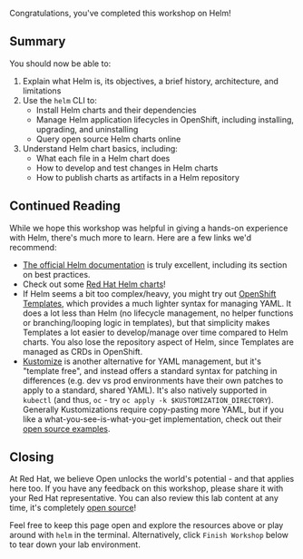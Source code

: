 Congratulations, you've completed this workshop on Helm!

## Summary

You should now be able to:

1. Explain what Helm is, its objectives, a brief history, architecture, and limitations
1. Use the `helm` CLI to:
    - Install Helm charts and their dependencies
    - Manage Helm application lifecycles in OpenShift, including installing, upgrading, and uninstalling
    - Query open source Helm charts online
1. Understand Helm chart basics, including:
    - What each file in a Helm chart does
    - How to develop and test changes in Helm charts
    - How to publish charts as artifacts in a Helm repository

## Continued Reading

While we hope this workshop was helpful in giving a hands-on experience with Helm, there's much more to learn. Here are a few links we'd recommend:

- [The official Helm documentation](https://helm.sh/docs/) is truly excellent, including its section on best practices.
- Check out some [Red Hat Helm charts](https://github.com/redhat-cop/helm-charts)!
- If Helm seems a bit too complex/heavy, you might try out [OpenShift Templates](https://docs.openshift.com/container-platform/4.8/openshift_images/using-templates.html), which provides a much lighter syntax for managing YAML. It does a lot less than Helm (no lifecycle management, no helper functions or branching/looping logic in templates), but that simplicity makes Templates a lot easier to develop/manage over time compared to Helm charts. You also lose the repository aspect of Helm, since Templates are managed as CRDs in OpenShift.
- [Kustomize](https://kustomize.io/) is another alternative for YAML management, but it's "template free", and instead offers a standard syntax for patching in differences (e.g. dev vs prod environments have their own patches to apply to a standard, shared YAML). It's also natively supported in `kubectl` (and thus, `oc` - try `oc apply -k $KUSTOMIZATION_DIRECTORY`). Generally Kustomizations require copy-pasting more YAML, but if you like a what-you-see-is-what-you-get implementation, check out their [open source examples](https://github.com/kubernetes-sigs/kustomize/tree/master/examples).

## Closing

At Red Hat, we believe Open unlocks the world's potential - and that applies here too. If you have any feedback on this workshop, please share it with your Red Hat representative. You can also review this lab content at any time, it's completely [open source](https://github.com/SudoBrendan/lab-helm-101/workshop/content)!

Feel free to keep this page open and explore the resources above or play around with `helm` in the terminal. Alternatively, click `Finish Workshop` below to tear down your lab environment.
